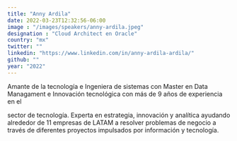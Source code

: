 ```yaml
---
title: "Anny Ardila"
date: 2022-03-23T12:32:56-06:00
image : "/images/speakers/anny-ardila.jpeg"
designation : "Cloud Architect en Oracle"
country: "mx"
twitter: ""
linkedin: "https://www.linkedin.com/in/anny-ardila-ardila/"
github: ""
year: "2022"
---
```


Amante de la tecnología e Ingeniera de sistemas con Master en Data Managament e Innovación tecnológica con más de 9 años de experiencia en el

sector de tecnología. Experta en estrategia, innovación y analítica ayudando alrededor de 11 empresas de LATAM a resolver problemas de negocio a través de diferentes proyectos impulsados por información y tecnología.